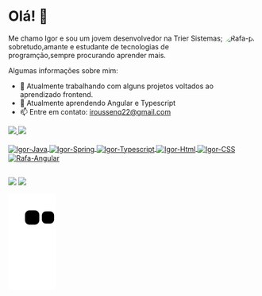 # Olá! 👋
<p>
<img align="right" alt="Rafa-pic" height="150" style="border-radius:50px;" src=https://pbs.twimg.com/media/EwDMRYRXYAYx1We?format=jpg&name=small>
<p>
<p>
Me chamo Igor e sou um jovem desenvolvedor na Trier Sistemas; sobretudo,amante e estudante de tecnologias de programção,sempre procurando aprender mais.
<p>
 
  Algumas informações sobre mim:
- 🔭 Atualmente trabalhando com alguns projetos voltados ao aprendizado frontend.
- 🌱 Atualmente aprendendo Angular e Typescript
- 📫 Entre em contato: iroussenq22@gmail.com

<a href="https://github.com/iroussenq">
  <img height="180em" src="https://github-readme-stats.vercel.app/api?username=iroussenq&show_icons=true&theme=outrun&include_all_commits=true&count_private=true"/>
  <img height="180em" src="https://github-readme-stats.vercel.app/api/top-langs/?username=iroussenq&layout=compact&langs_count=7&theme=outrun"/>
</div>
 
</div>
<div style="display: inline_block"><br>
  <img align="center" alt="Igor-Java" height="30" width="40" src="https://cdn.jsdelivr.net/gh/devicons/devicon/icons/java/java-original.svg">
  <img align="center" alt="Igor-Spring" height="30" width="40" src="https://cdn.jsdelivr.net/gh/devicons/devicon/icons/spring/spring-original.svg">
  <img align="center" alt="Igor-Typescript" height="30" width="40" src="https://cdn.jsdelivr.net/gh/devicons/devicon/icons/typescript/typescript-original.svg">
  <img align="center" alt="Igor-Html" height="30" width="40" src="https://cdn.jsdelivr.net/gh/devicons/devicon/icons/html5/html5-original-wordmark.svg">
  <img align="center" alt="Igor-CSS" height="30" width="40" src="https://cdn.jsdelivr.net/gh/devicons/devicon/icons/css3/css3-original.svg">
  <img align="center" alt="Rafa-Angular" height="30" width="40" src="https://cdn.jsdelivr.net/gh/devicons/devicon/icons/angularjs/angularjs-original.svg">
</div>

##

<div> 
  <a href="https://instagram.com/iroussenq" target="_blank"><img src="https://img.shields.io/badge/-Instagram-%23E4405F?style=for-the-badge&logo=instagram&logoColor=white" target="_blank"></a>
  <a href="https://www.linkedin.com/in/igor-roussenq-6b355a227/" target="_blank"><img src="https://img.shields.io/badge/-LinkedIn-%230077B5?style=for-the-badge&logo=linkedin&logoColor=white" target="_blank"></a> 
 
 ![Snake animation](https://github.com/iroussenq/iroussenq/blob/output/github-contribution-grid-snake.svg)
 
</div>
